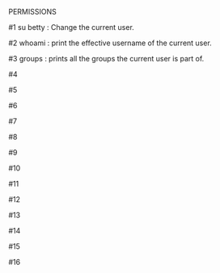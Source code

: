 PERMISSIONS

#1 su betty : Change the current user.

#2 whoami : print the effective username of the current user.

#3 groups : prints all the groups the current user is part of.

#4

#5

#6

#7

#8

#9

#10

#11

#12

#13

#14

#15

#16
